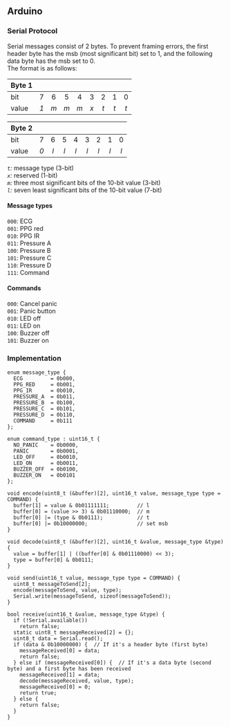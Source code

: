 ## Arduino
### Serial Protocol
Serial messages consist of 2 bytes. To prevent framing errors, the first header byte has the msb (most significant bit) set to 1, and the following data byte has the msb set to 0.    
The format is as follows:  

| Byte 1 |     |     |     |     |     |     |     |     | 
|:-------|:---:|:---:|:---:|:---:|:---:|:---:|:---:|:---:|
| bit    |  7  |  6  |  5  |  4  |  3  |  2  |  1  |  0  | 
| value  | *1* | *m* | *m* | *m* | *x* | *t* | *t* | *t* | 

| Byte 2 |     |     |     |     |     |     |     |     | 
|:-------|:---:|:---:|:---:|:---:|:---:|:---:|:---:|:---:| 
| bit    |  7  |  6  |  5  |  4  |  3  |  2  |  1  |  0  | 
| value  | *0* | *l* | *l* | *l* | *l* | *l* | *l* | *l* |

*`t`:* message type (3-bit)  
*`x`:* reserved (1-bit)  
*`m`:* three most significant bits of the 10-bit value (3-bit)  
*`l`:* seven least significant bits of the 10-bit value (7-bit)  

#### Message types
`000`: ECG  
`001`: PPG red  
`010`: PPG IR  
`011`: Pressure A  
`100`: Pressure B  
`101`: Pressure C  
`110`: Pressure D  
`111`: Command  

#### Commands
`000`: Cancel panic  
`001`: Panic button  
`010`: LED off  
`011`: LED on  
`100`: Buzzer off  
`101`: Buzzer on  

### Implementation

```arduino
enum message_type {
  ECG         = 0b000,
  PPG_RED     = 0b001,
  PPG_IR      = 0b010,
  PRESSURE_A  = 0b011,
  PRESSURE_B  = 0b100,
  PRESSURE_C  = 0b101,
  PRESSURE_D  = 0b110,
  COMMAND     = 0b111
};

enum command_type : uint16_t {
  NO_PANIC    = 0b0000,
  PANIC       = 0b0001,
  LED_OFF     = 0b0010,
  LED_ON      = 0b0011,
  BUZZER_OFF  = 0b0100,
  BUZZER_ON   = 0b0101
};

void encode(uint8_t (&buffer)[2], uint16_t value, message_type type = COMMAND) {
  buffer[1] = value & 0b01111111;         // l
  buffer[0] = (value >> 3) & 0b01110000;  // m
  buffer[0] |= (type & 0b0111);           // t
  buffer[0] |= 0b10000000;                // set msb
}

void decode(uint8_t (&buffer)[2], uint16_t &value, message_type &type) {
  value = buffer[1] | ((buffer[0] & 0b01110000) << 3);
  type = buffer[0] & 0b0111;
}

void send(uint16_t value, message_type type = COMMAND) {
  uint8_t messageToSend[2];
  encode(messageToSend, value, type);
  Serial.write(messageToSend, sizeof(messageToSend));
}

bool receive(uint16_t &value, message_type &type) {
  if (!Serial.available())
    return false;
  static uint8_t messageReceived[2] = {};
  uint8_t data = Serial.read();
  if (data & 0b10000000) {  // If it's a header byte (first byte)
    messageReceived[0] = data;
    return false;
  } else if (messageReceived[0]) {  // If it's a data byte (second byte) and a first byte has been received
    messageReceived[1] = data;
    decode(messageReceived, value, type);
    messageReceived[0] = 0;
    return true;
  } else {
    return false;
  }
}
```
